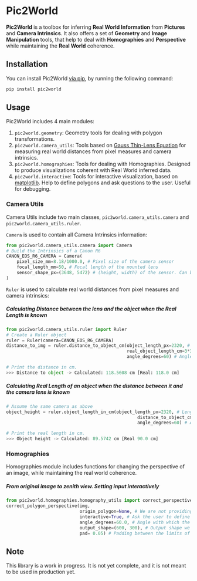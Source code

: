 # Pic2World
<b>Pic2World</b> is a toolbox for inferring <b>Real World Information</b> from <b>Pictures</b> and <b>Camera Intrinsics</b>.
It also offers a set of <b>Geometry</b> and <b>Image Manipulation</b> tools, that help to deal with <b>Homographies</b>
and <b>Perspective</b> while maintaining the <b>Real World</b> coherence.

## Installation
You can install Pic2World [via pip](https://pypi.org/project/pic2world/), by running the following command:
```bash
pip install pic2world
```

## Usage
Pic2World includes 4 main modules:
1. `pic2world.geometry`: Geometry tools for dealing with polygon transformations.
2. `pic2world.camera_utils`: Tools based on [Gauss Thin-Lens Equation](https://en.wikipedia.org/wiki/Thin_lens) for measuring real world distances from pixel measures and camera intrinsics.
3. `pic2world.homographies`: Tools for dealing with Homographies. Designed to produce visualizations coherent with Real World inferred data.
4. `pic2world.interactive`: Tools for interactive visualization, based on [matplotlib](https://matplotlib.org/). Help to define polygons and ask questions to the user. Useful for debugging.

### Camera Utils
Camera Utils include two main classes, `pic2world.camera_utils.camera` and `pic2world.camera_utils.ruler`.


`Camera` is used to contain all Camera Intrinsics information:
```python
from pic2world.camera_utils.camera import Camera
# Build the Intrinsics of a Canon R6 
CANON_EOS_R6_CAMERA = Camera(
    pixel_size_mm=8.18/1000.0, # Pixel size of the camera sensor
    focal_length_mm=50, # Focal length of the mounted lens
    sensor_shape_px=(3648, 5472) # (height, width) of the sensor. Can be setted as None. Only used when images are taken from hard angles.
)
```

`Ruler` is used to calculate real world distances from pixel measures and camera intrinsics:

##### Calculating Distance between the lens and the object when the Real Length is known


```python
from pic2world.camera_utils.ruler import Ruler
# Create a Ruler object
ruler = Ruler(camera=CANON_EOS_R6_CAMERA)
distance_to_img = ruler.distance_to_object_cm(object_length_px=2320, # Length of the object in pixels
                                              real_object_length_cm=3*30.0, # Real Length of 3 DIN-A4 papers.
                                              angle_degrees=60) # Angle with which the image was taken (0 would mean zenith).
```

```python
# Print the distance in cm.
>>> Distance to object -> Calculated: 118.5608 cm [Real: 118.0 cm]
```

##### Calculating Real Length of an object when the distance between it and the camera lens is known

```python
# Assume the same camera as above
object_height = ruler.object_length_in_cm(object_length_px=2320, # Length of a vertical of the object in pixels,
                                                  distance_to_object_cm=118.0, # Distance between the object and the camera lens in cm
                                                  angle_degrees=60) # Angle with which the image was taken (0 would mean zenith).
```

```python
# Print the real length in cm.
>>> Object height -> Calculated: 89.5742 cm [Real 90.0 cm]
```

### Homographies
Homographies module includes functions for changing the perspective of an image, while maintaining the real world coherence.

##### From original image to zenith view. Setting input interactively

```python
from pic2world.homographies.homography_utils import correct_perspective
correct_polygon_perspective(img,
                            origin_polygon=None, # We are not providing an input polygon because we want the user to define it.
                            interactive=True, # Ask the user to define the polygon.
                            angle_degrees=60.0, # Angle with which the image was originaly taken.
                            output_shape=(600, 300), # Output shape we want
                            pad= 0.05) # Padding between the limits of the rectangle and the border of the output image.
```

## Note

This library is a work in progress. It is not yet complete, and it is not meant to be used in production yet.